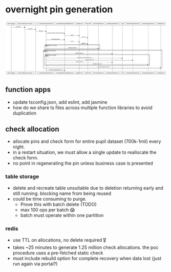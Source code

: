 # overnight pin generation

![Check Allocation Process](./check-allocation.png "Check allocation Sequence")

## function apps
- update tsconfig.json, add eslint, add jasmine
- how do we share ts files across multiple function libraries to avoid duplication

## check allocation
- allocate pins and check form for entire pupil dataset (700k-1mil) every night.
- in a restart situation, we must allow a single update to reallocate the check form.
- no point in regenerating the pin unless business case is presented

### table storage
- delete and recreate table unsuitable due to deletion returning early and still running.  blocking name from being reused
- could be time consuming to purge.
  - Prove this with batch delete (TODO)
  - max 100 ops per batch 😱
  - batch must operate within one partition

### redis
- use TTL on allocations, no delete required 🎖
- takes ~25 minutes to generate 1.25 million check allocations.  the poc procedure uses a pre-fetched static check
- must include rebuild option for complete recovery when data lost (just run again via portal?)

